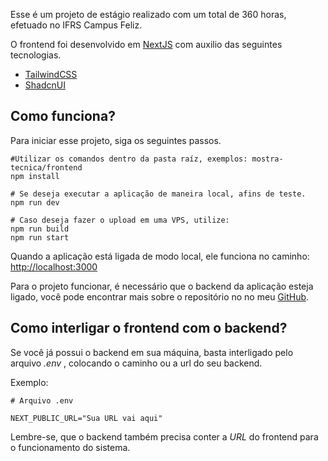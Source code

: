 Esse é um projeto de estágio realizado com um total de 360 horas, efetuado no IFRS Campus Feliz.


O frontend foi desenvolvido em [NextJS](https://tailwindcss.com/) com auxilio das seguintes tecnologias.

- [TailwindCSS](https://nextjs.org/)
- [ShadcnUI](https://ui.shadcn.com/)

## Como funciona?

Para iniciar esse projeto, siga os seguintes passos.

```U
#Utilizar os comandos dentro da pasta raíz, exemplos: mostra-tecnica/frontend
npm install

# Se deseja executar a aplicação de maneira local, afins de teste.
npm run dev

# Caso deseja fazer o upload em uma VPS, utilize:
npm run build
npm run start
```

Quando a aplicação está ligada de modo local, ele funciona no caminho: [http://localhost:3000](http://localhost:3000)

Para o projeto funcionar, é necessário que o backend da aplicação esteja ligado, você pode encontrar mais sobre o repositório no no meu [GitHub](https://github.com/devvieiira/mostra-tecnica-backend).


## Como interligar o frontend com o backend?

Se você já possui o backend em sua máquina, basta interligado pelo arquivo _.env_ , colocando o caminho ou a url do seu backend.

Exemplo:
```
# Arquivo .env

NEXT_PUBLIC_URL="Sua URL vai aqui"
```

Lembre-se, que o backend também precisa conter a _URL_ do frontend para o funcionamento do sistema.


